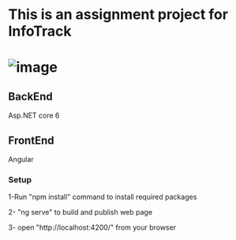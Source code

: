 <h1>This is an assignment project for InfoTrack<h1>

![image](https://user-images.githubusercontent.com/22886122/184878695-7d464b21-827b-44d2-8e0c-e26022a85c35.png)




<h2>BackEnd</h2> 
<p>Asp.NET core 6
  <h2>FrontEnd</h2>
<p>Angular  
<h3>Setup</h3>
<p>1-Run  "npm install" command to install required packages
<p>2- "ng serve" to build and publish web page
<p>3- open "http://localhost:4200/" from your browser
